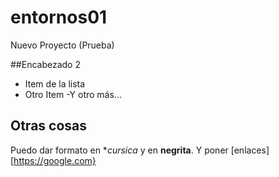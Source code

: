 # entornos01
Nuevo Proyecto (Prueba)

##Encabezado 2

- Item de la lista
- Otro Item
-Y otro más...
## Otras cosas
Puedo dar formato en **cursica* y en **negrita**.
Y poner [enlaces][https://google.com}
